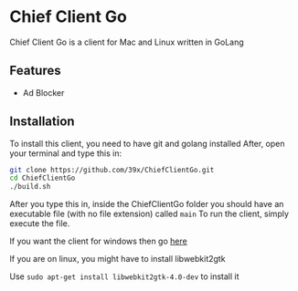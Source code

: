 # Chief Client Go

Chief Client Go is a client for Mac and Linux written in GoLang

## Features
- Ad Blocker

## Installation

To install this client, you need to have git and golang installed
After, open your terminal and type this in:
```sh
git clone https://github.com/39x/ChiefClientGo.git
cd ChiefClientGo
./build.sh
```
After you type this in, inside the ChiefClientGo folder you should have an executable file (with no file extension) called `main`
To run the client, simply execute the file. 

If you want the client for windows then go [here](https://github.com/6ct/clientpp)

If you are on linux, you might have to install libwebkit2gtk

Use `sudo apt-get install libwebkit2gtk-4.0-dev` to install it
